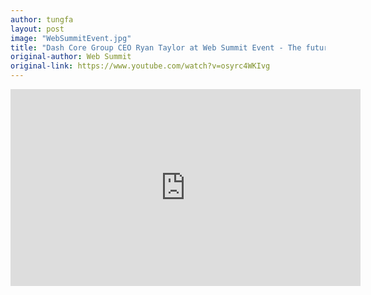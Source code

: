 ```yaml
---
author: tungfa
layout: post
image: "WebSummitEvent.jpg"
title: "Dash Core Group CEO Ryan Taylor at Web Summit Event - The future of Crypto: Breaking new ground in emerging markets"
original-author: Web Summit
original-link: https://www.youtube.com/watch?v=osyrc4WKIvg
---
```


<iframe width="560" height="315" src="https://www.youtube.com/embed/osyrc4WKIvg" frameborder="0" allow="accelerometer; autoplay; encrypted-media; gyroscope; picture-in-picture" allowfullscreen></iframe>
